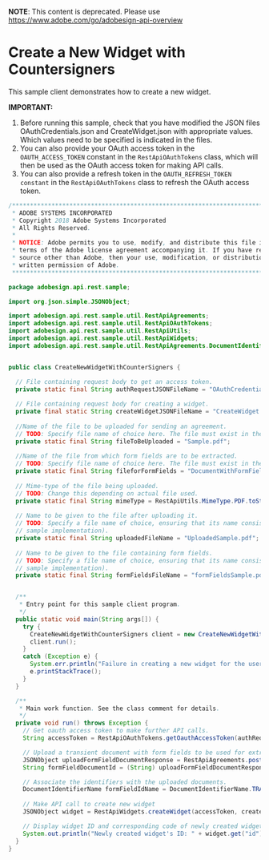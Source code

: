  **NOTE**: This content is deprecated. Please use https://www.adobe.com/go/adobesign-api-overview

# Create a New Widget with Countersigners

This sample client demonstrates how to create a new widget.

**IMPORTANT:**

1. Before running this sample, check that you have modified the JSON files OAuthCredentials.json and CreateWidget.json with appropriate values. Which values need to be specified is indicated in the files.
2. You can also provide your OAuth access token in the `OAUTH_ACCESS_TOKEN` constant in the `RestApiOAuthTokens` class, which will then be used as the OAuth access token for making API calls.
3. You can also provide a refresh token in the `OAUTH_REFRESH_TOKEN constant` in the `RestApiOAuthTokens` class to refresh the OAuth access token.

```java
/*************************************************************************
 * ADOBE SYSTEMS INCORPORATED
 * Copyright 2018 Adobe Systems Incorporated
 * All Rights Reserved.
 * 
 * NOTICE: Adobe permits you to use, modify, and distribute this file in accordance with the
 * terms of the Adobe license agreement accompanying it. If you have received this file from a
 * source other than Adobe, then your use, modification, or distribution of it requires the prior
 * written permission of Adobe.
 **************************************************************************/

package adobesign.api.rest.sample;

import org.json.simple.JSONObject;

import adobesign.api.rest.sample.util.RestApiAgreements;
import adobesign.api.rest.sample.util.RestApiOAuthTokens;
import adobesign.api.rest.sample.util.RestApiUtils;
import adobesign.api.rest.sample.util.RestApiWidgets;
import adobesign.api.rest.sample.util.RestApiAgreements.DocumentIdentifierName;


public class CreateNewWidgetWithCounterSigners {

  // File containing request body to get an access token.
  private static final String authRequestJSONFileName = "OAuthCredentials.json";
  
  // File containing request body for creating a widget.
  private final static String createWidgetJSONFileName = "CreateWidget.json";
  
  //Name of the file to be uploaded for sending an agreement.
  // TODO: Specify file name of choice here. The file must exist in the "requests" sub-package.
  private static final String fileToBeUploaded = "Sample.pdf";
  
  //Name of the file from which form fields are to be extracted.
  // TODO: Specify file name of choice here. The file must exist in the "requests" sub-package.
  private static final String fileforFormFields = "DocumentWithFormFields.pdf";
  
  // Mime-type of the file being uploaded.
  // TODO: Change this depending on actual file used.
  private static final String mimeType = RestApiUtils.MimeType.PDF.toString();
  
  // Name to be given to the file after uploading it.
  // TODO: Specify a file name of choice, ensuring that its name consists only of characters in the ASCII character set (given this basic
  // sample implementation).
  private static final String uploadedFileName = "UploadedSample.pdf";
  
  // Name to be given to the file containing form fields.
  // TODO: Specify a file name of choice, ensuring that its name consists only of characters in the ASCII character set (given this basic
  // sample implementation).
  private static final String formFieldsFileName = "formFieldsSample.pdf";


  /**
   * Entry point for this sample client program.
   */
  public static void main(String args[]) {
    try {
      CreateNewWidgetWithCounterSigners client = new CreateNewWidgetWithCounterSigners();
      client.run();
    }
    catch (Exception e) {
      System.err.println("Failure in creating a new widget for the user.");
      e.printStackTrace();
    }
  }

  /**
   * Main work function. See the class comment for details.
   */
  private void run() throws Exception {
    // Get oauth access token to make further API calls.
    String accessToken = RestApiOAuthTokens.getOauthAccessToken(authRequestJSONFileName);

    // Upload a transient document with form fields to be used for extracting form fields for the created widget.
    JSONObject uploadFormFieldDocumentResponse = RestApiAgreements.postTransientDocument(accessToken, mimeType, fileforFormFields, formFieldsFileName);
    String formFieldDocumentId = (String) uploadFormFieldDocumentResponse.get("transientDocumentId");

    // Associate the identifiers with the uploaded documents.
    DocumentIdentifierName formFieldIdName = DocumentIdentifierName.TRANSIENT_DOCUMENT_ID;    
    
    // Make API call to create new widget
    JSONObject widget = RestApiWidgets.createWidget(accessToken, createWidgetJSONFileName, formFieldDocumentId, formFieldIdName);

    // Display widget ID and corresponding code of newly created widget.
    System.out.println("Newly created widget's ID: " + widget.get("id"));
  }
}
```